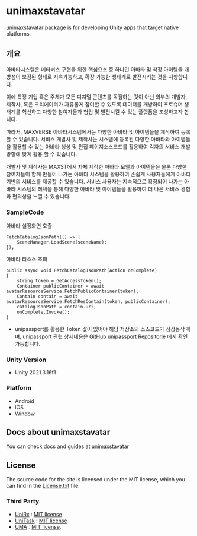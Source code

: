 # unimaxstavatar

unimaxstavatar package is for developing Unity apps that target native platforms.

## 개요

아바타시스템은 메타버스 구현을 위한 핵심요소 중 하나인 아바타 및 착장 아이템을 개방성이 보장된 형태로 지속가능하고, 확장 가능한 생태계로 발전시키는 것을 지향합니다.

이에 특정 기업 혹은 주체가 모든 디지털 콘텐츠를 독점하는 것이 아닌 외부의 개발자, 제작사, 혹은 크리에이터가 자유롭게 참여할 수 있도록 데이터를 개방하여 프로슈머 생태계를 혁신하고 다양한 참여자들과 협업 및 발전시킬 수 있는 플랫폼을 조성하고자 합니다.

따라서, MAXVERSE 아바타시스템에서는 다양한 아바타 및 아이템들을 제작하여 등록할 수 있습니다. 서비스 개발사 및 제작사는 시스템에 등록된 다양한 아바타와 아이템들을 활용할 수 있는 아바타 생성 및 편집 페이지소스코드를 활용하여 각자의 서비스 개발 방향에 맞게 활용 할 수 있습니다.

개발사 및 제작사는 MAXST에서 자체 제작한 아바타 모델과 아이템들은 물론 다양한 참여자들이 함께 만들어 나가는 아바타 시스템을 활용하여 손쉽게 사용자들에게 아바타 기반의 서비스를 제공할 수 있습니다. 서비스 사용자는 지속적으로 확장되어 나가는 아바타 시스템의 혜택을 통해 다양한 아바타 및 아이템들을 활용하여 더 나은 서비스 경험과 편의성을 느낄 수 있습니다.

### SampleCode

아바타 설정화면 호출
```
FetchCatalogJsonPath(() => {
    SceneManager.LoadScene(sceneName);
});
```

아바타 리소스 조회
```
public async void FetchCatalogJsonPath(Action onComplete)
{
    string token = GetAccessToken();
    Container publicContainer = await avatarResourceService.FetchPublicContainer(token);
    Contain contain = await avatarResourceService.FetchResContain(token, publicContainer);
    catalogJsonPath = contain.uri;
    onComplete.Invoke();
}
```

* unipassport를 활용한 Token 값이 있어야 해당 저장소의 소스코드가 정상동작 하며, unipassport 관련 상세내용은 [GitHub unipassport Repositorie](https://github.com/maxstdev/unipassport) 에서 확인 가능합니다.

### Unity Version
* Unity 2021.3.16f1

### Platform
* Android
* iOS
* Window

## Docs about unimaxstavatar
You can check docs and guides at [unimaxstavatar](https://doc.maxverse.io/avatar-system-apply)

## License
The source code for the site is licensed under the MIT license, which you can find in the [License.txt](https://github.com/maxstdev/unimaxstavatar/blob/main/LICENSE) file.

### Third Party
* [UniRx](https://github.com/neuecc/UniRx.git) : [MIT license](https://github.com/neuecc/UniRx/blob/master/LICENSE)
* [UniTask](https://github.com/Cysharp/UniTask.git) : [MIT license](https://github.com/Cysharp/UniTask/blob/master/LICENSE)
* [UMA](https://github.com/umasteeringgroup/UMA.git) : [MIT license](https://github.com/umasteeringgroup/UMA/blob/master/LICENSE).